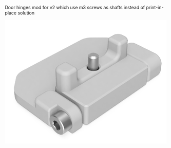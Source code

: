 Door hinges mod for v2 which use m3 screws as shafts instead of print-in-place solution

![Image of Hinges](./Door_Hinges_mod_with_M3_35mm.png)
